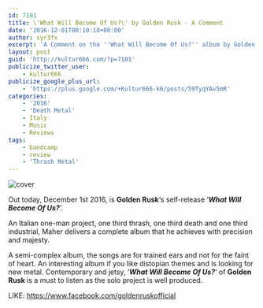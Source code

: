 ```yaml
---
id: 7101
title: \'What Will Become Of Us?\' by Golden Rusk - A Comment
date: '2016-12-01T00:10:10+00:00'
author: syr3fx
excerpt: 'A Comment on the ''What Will Become Of Us?'' album by Golden Rusk (2016).'
layout: post
guid: 'http://kultur666.com/?p=7101'
publicize_twitter_user:
    - kultur666
publicize_google_plus_url:
    - 'https://plus.google.com/+Kultur666-k6/posts/59TyqYAv5mR'
categories:
    - '2016'
    - 'Death Metal'
    - Italy
    - Music
    - Reviews
tags:
    - bandcamp
    - review
    - 'Thrash Metal'
---
```


![cover](http://localhost:8080/wp-content/uploads/2016/11/cover2.jpg)

Out today, December 1st 2016, is **Golden Rusk**‘s self-release ‘***What Will Become Of Us?***‘.

An Italian one-man project, one third thrash, one third death and one third industrial, Maher delivers a complete album that he achieves with precision and majesty.

A semi-complex album, the songs are for trained ears and not for the faint of heart. An interesting album if you like distopian themes and is looking for new metal. Contemporary and jetsy, ‘***What Will Become Of Us?***‘ of **Golden Rusk** is a must to listen as the solo project is well produced.

LIKE: <https://www.facebook.com/goldenruskofficial>